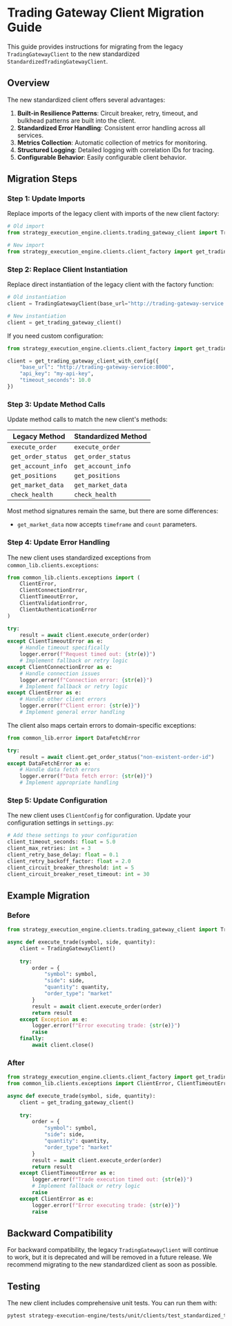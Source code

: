# Trading Gateway Client Migration Guide

This guide provides instructions for migrating from the legacy `TradingGatewayClient` to the new standardized `StandardizedTradingGatewayClient`.

## Overview

The new standardized client offers several advantages:

1. **Built-in Resilience Patterns**: Circuit breaker, retry, timeout, and bulkhead patterns are built into the client.
2. **Standardized Error Handling**: Consistent error handling across all services.
3. **Metrics Collection**: Automatic collection of metrics for monitoring.
4. **Structured Logging**: Detailed logging with correlation IDs for tracing.
5. **Configurable Behavior**: Easily configurable client behavior.

## Migration Steps

### Step 1: Update Imports

Replace imports of the legacy client with imports of the new client factory:

```python
# Old import
from strategy_execution_engine.clients.trading_gateway_client import TradingGatewayClient

# New import
from strategy_execution_engine.clients.client_factory import get_trading_gateway_client
```

### Step 2: Replace Client Instantiation

Replace direct instantiation of the legacy client with the factory function:

```python
# Old instantiation
client = TradingGatewayClient(base_url="http://trading-gateway-service:8000", api_key="my-api-key")

# New instantiation
client = get_trading_gateway_client()
```

If you need custom configuration:

```python
from strategy_execution_engine.clients.client_factory import get_trading_gateway_client_with_config

client = get_trading_gateway_client_with_config({
    "base_url": "http://trading-gateway-service:8000",
    "api_key": "my-api-key",
    "timeout_seconds": 10.0
})
```

### Step 3: Update Method Calls

Update method calls to match the new client's methods:

| Legacy Method | Standardized Method |
|---------------|---------------------|
| `execute_order` | `execute_order` |
| `get_order_status` | `get_order_status` |
| `get_account_info` | `get_account_info` |
| `get_positions` | `get_positions` |
| `get_market_data` | `get_market_data` |
| `check_health` | `check_health` |

Most method signatures remain the same, but there are some differences:

- `get_market_data` now accepts `timeframe` and `count` parameters.

### Step 4: Update Error Handling

The new client uses standardized exceptions from `common_lib.clients.exceptions`:

```python
from common_lib.clients.exceptions import (
    ClientError,
    ClientConnectionError,
    ClientTimeoutError,
    ClientValidationError,
    ClientAuthenticationError
)

try:
    result = await client.execute_order(order)
except ClientTimeoutError as e:
    # Handle timeout specifically
    logger.error(f"Request timed out: {str(e)}")
    # Implement fallback or retry logic
except ClientConnectionError as e:
    # Handle connection issues
    logger.error(f"Connection error: {str(e)}")
    # Implement fallback or retry logic
except ClientError as e:
    # Handle other client errors
    logger.error(f"Client error: {str(e)}")
    # Implement general error handling
```

The client also maps certain errors to domain-specific exceptions:

```python
from common_lib.error import DataFetchError

try:
    result = await client.get_order_status("non-existent-order-id")
except DataFetchError as e:
    # Handle data fetch errors
    logger.error(f"Data fetch error: {str(e)}")
    # Implement appropriate handling
```

### Step 5: Update Configuration

The new client uses `ClientConfig` for configuration. Update your configuration settings in `settings.py`:

```python
# Add these settings to your configuration
client_timeout_seconds: float = 5.0
client_max_retries: int = 3
client_retry_base_delay: float = 0.1
client_retry_backoff_factor: float = 2.0
client_circuit_breaker_threshold: int = 5
client_circuit_breaker_reset_timeout: int = 30
```

## Example Migration

### Before

```python
from strategy_execution_engine.clients.trading_gateway_client import TradingGatewayClient

async def execute_trade(symbol, side, quantity):
    client = TradingGatewayClient()
    
    try:
        order = {
            "symbol": symbol,
            "side": side,
            "quantity": quantity,
            "order_type": "market"
        }
        result = await client.execute_order(order)
        return result
    except Exception as e:
        logger.error(f"Error executing trade: {str(e)}")
        raise
    finally:
        await client.close()
```

### After

```python
from strategy_execution_engine.clients.client_factory import get_trading_gateway_client
from common_lib.clients.exceptions import ClientError, ClientTimeoutError

async def execute_trade(symbol, side, quantity):
    client = get_trading_gateway_client()
    
    try:
        order = {
            "symbol": symbol,
            "side": side,
            "quantity": quantity,
            "order_type": "market"
        }
        result = await client.execute_order(order)
        return result
    except ClientTimeoutError as e:
        logger.error(f"Trade execution timed out: {str(e)}")
        # Implement fallback or retry logic
        raise
    except ClientError as e:
        logger.error(f"Error executing trade: {str(e)}")
        raise
```

## Backward Compatibility

For backward compatibility, the legacy `TradingGatewayClient` will continue to work, but it is deprecated and will be removed in a future release. We recommend migrating to the new standardized client as soon as possible.

## Testing

The new client includes comprehensive unit tests. You can run them with:

```bash
pytest strategy-execution-engine/tests/unit/clients/test_standardized_trading_gateway_client.py
```
